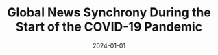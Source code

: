 ---
title: "Global News Synchrony During the Start of the COVID-19 Pandemic"
collection: publications
date: 2024-01-01
year: 2024
venue: 'The Web Conference'
paperurl: 'https://www.dropbox.com/scl/fi/jzwmvosvmaujggmpcilhi/Web_Conf_24__Global_News_Synchrony.pdf?rlkey=wpogfi1t1zmmw478blejcv47k&dl=0'
resourceslug: no_resource
authors: 'Xi Chen, S. Hale, D. Jurgens, M. Samory, E. Zuckerman, and P.A. Grabowicz'
---